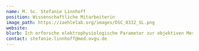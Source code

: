 ```yaml
---
name: M. Sc. Stefanie Linnhoff
position: Wissenschaftliche Mitarbeiterin
image_path: https://zaehlelab.org/images/DSC_8332_SL.png
website:
blurb: Ich erforsche elektrophysiologische Parameter zur objektiven Messung von Erschöpfung (Fatigue) bei gesunden Erwachsenen sowie Patienten mit Multipler Sklerose. Dazu untersuche ich die Wirksamkeit transkranieller Gleichstromstimulation in der Fatigue-Behandlung bei Patienten mit Multipler Sklerose.
contact: stefanie.linnhoff@med.ovgu.de
---
```

